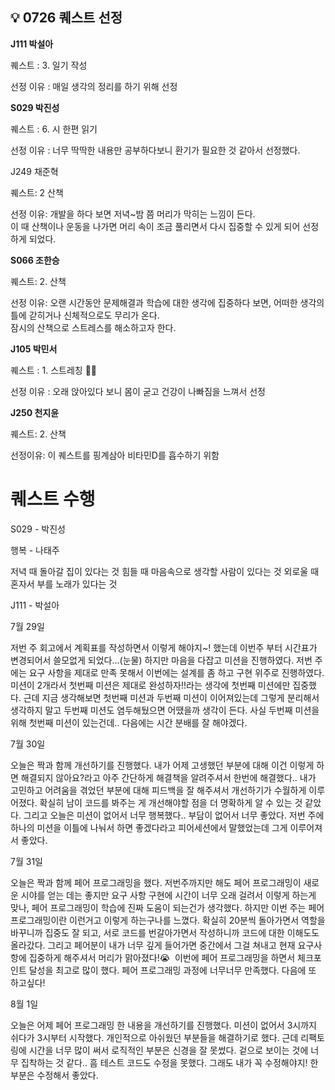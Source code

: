 ## 💡 0726 퀘스트 선정

**J111 박설아**

퀘스트 : 3. 일기 작성

선정 이유 : 매일 생각의 정리를 하기 위해 선정

**S029 박진성**

퀘스트 : 6. 시 한편 읽기

선정 이유 :  너무 딱딱한 내용만 공부하다보니 환기가 필요한 것 같아서 선정했다.

J249 채준혁

퀘스트: 2 산책

선정 이유: 개발을 하다 보면 저녁~밤 쯤 머리가 막히는 느낌이 든다.   
이 때 산책이나 운동을 나가면 머리 속이 조금 풀리면서 다시 집중할 수 있게 되어 선정하게 되었다.

**S066 조한승**

퀘스트: 2. 산책

선정 이유: 오랜 시간동안 문제해결과 학습에 대한 생각에 집중하다 보면, 어떠한 생각의 틀에 갇히거나 신체적으로도 무리가 온다.  
잠시의 산책으로 스트레스를 해소하고자 한다.  

**J105 박민서**

퀘스트 : 1. 스트레칭 **🏋️‍♂️**

선정 이유 : 오래 앉아있다 보니 몸이 굳고 건강이 나빠짐을 느껴서 선정

**J250 천지윤**

퀘스트: 2. 산책

선정이유: 이 퀘스트를 핑계삼아 비타민D를 흡수하기 위함

# 퀘스트 수행
S029 - 박진성

행복 - 나태주

저녁 때
돌아갈 집이 있다는 것
힘들 때
마음속으로 생각할 사람이 있다는 것
외로울 때
혼자서 부를 노래가 있다는 것

J111 - 박설아

7월 29일

저번 주 회고에서 계획표를 작성하면서 이렇게 해야지~! 했는데 이번주 부터 시간표가 변경되어서 쓸모없게 되었다…(눈물)
하지만 마음을 다잡고 미션을 진행하였다.
저번 주에는 요구 사항을 제대로 만족 못해서 이번에는 설계를 좀 하고 구현 위주로 진행하였다. 미션이 2개라서 첫번째 미션은 제대로 완성하자!!라는 생각에 첫번째 미션에만 집중했다.
근데 지금 생각해보면 첫번째 미션과 두번째 미션이 이어져있는데 그렇게 분리해서 생각하지 말고 두번째 미션도 염두해뒀으면 어땠을까 생각이 든다.
사실 두번째 미션을 위해 첫번째 미션이 있는건데.. 다음에는 시간 분배를 잘 해야겠다.

7월 30일

오늘은 짝과 함께 개선하기를 진행했다. 
내가 어제 고생했던 부분에 대해 이건 이렇게 하면 해결되지 않아요?라고 아주 간단하게 해결책을 알려주셔서 한번에 해결했다..
내가 고민하고 어려움을 겪었던 부분에 대해 피드백을 잘 해주셔서 개선하기가 수월하게 이루어졌다.
확실히 남이 코드를 봐주는 게 개선해야할 점을 더 명확하게 알 수 있는 것 같았다.
그리고 오늘은 미션이 없어서 너무 행복했다.. 부담이 없어서 너무 좋았다.
저번 주에 하나의 미션을 이틀에 나눠서 하면 좋겠다라고 피어세션에서 말했었는데 그게 이루어져서 좋았다.

7월 31일

오늘은 짝과 함께 페어 프로그래밍을 했다. 
저번주까지만 해도 페어 프로그래밍이 새로운 시야를 얻는 데는 좋지만 요구 사항 구현에 시간이 너무 오래 걸려서 이렇게 하는게 맞나, 페어 프로그래밍이 학습에 진짜 도움이 되는건가 생각했다. 
하지만 이번 주는 페어 프로그래밍이란 이런거고 이렇게 하는구나를 느꼈다.
확실히 20분씩 돌아가면서 역할을 바꾸니까 집중도 잘 되고, 서로 코드를 번갈아가면서 작성하니까 코드에 대한 이해도도 올라갔다. 
그리고 페어분이 내가 너무 깊게 들어가면 중간에서 그걸 쳐내고 현재 요구사항에 집중하게 해주셔서 머리가 맑아졌다!😭 
이번에 페어 프로그래밍을 하면서 체크포인트 달성을 최고로 많이 했다. 페어 프로그래밍 과정에 너무너무 만족했다. 
다음에 또 하고싶다!

8월 1일

오늘은 어제 페어 프로그래밍 한 내용을 개선하기를 진행했다. 미션이 없어서 3시까지 쉬다가 3시부터 시작했다. 개인적으로 아쉬웠던 부분들을 해결하기로 했다.
근데 리팩토링에 시간을 너무 많이 써서 로직적인 부분은 신경을 잘 못썼다.
겉으로 보이는 것에 너무 집착하는 것 같다.. 흠
테스트 코드도 수정을 못했다.
그래도 내가 꼭 수정해야지! 한 부분은 수정해서 좋았다.

